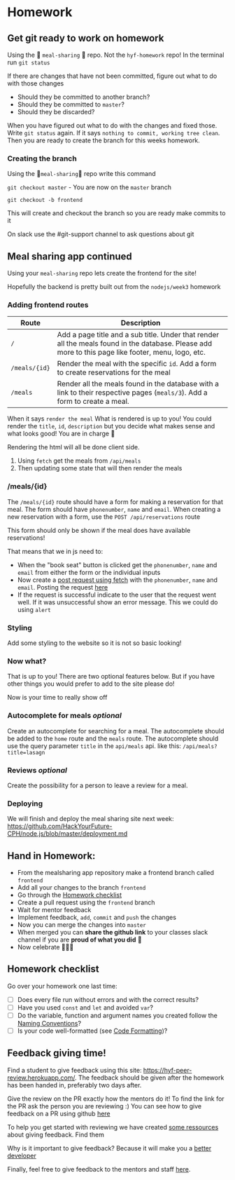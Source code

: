 # Homework

## Get git ready to work on homework

Using the 🚨 `meal-sharing` 🚨 repo. Not the `hyf-homework` repo! In the terminal run `git status`

If there are changes that have not been committed, figure out what to do with those changes

- Should they be committed to another branch?
- Should they be committed to `master`?
- Should they be discarded?

When you have figured out what to do with the changes and fixed those. Write `git status` again. If it says `nothing to commit, working tree clean`. Then you are ready to create the branch for this weeks homework.

### Creating the branch

Using the 🚨`meal-sharing`🚨 repo write this command

`git checkout master` - You are now on the `master` branch

`git checkout -b frontend`

This will create and checkout the branch so you are ready make commits to it

On slack use the #git-support channel to ask questions about git

## Meal sharing app continued

Using your `meal-sharing` repo lets create the frontend for the site!

Hopefully the backend is pretty built out from the `nodejs/week3` homework

### Adding frontend routes

| Route         | Description                                                                                                                                         |
| ------------- | --------------------------------------------------------------------------------------------------------------------------------------------------- |
| `/`           | Add a page title and a sub title. Under that render all the meals found in the database. Please add more to this page like footer, menu, logo, etc. |
| `/meals/{id}` | Render the meal with the specific `id`. Add a form to create reservations for the meal                                                              |
| `/meals`      | Render all the meals found in the database with a link to their respective pages (`meals/3`). Add a form to create a meal.                          |

When it says `render the meal` What is rendered is up to you! You could render the `title`, `id`, `description` but you decide what makes sense and what looks good! You are in charge 💪

Rendering the html will all be done client side. 

1. Using `fetch` get the meals from `/api/meals`
2. Then updating some state that will then render the meals

### /meals/{id}

The `/meals/{id}` route should have a form for making a reservation for that meal. The form should have `phonenumber`, `name` and `email`. When creating a new reservation with a form, use the `POST /api/reservations` route

This form should only be shown if the meal does have available reservations!

That means that we in js need to:

- When the "book seat" button is clicked get the `phonenumber`, `name` and `email` from either the form or the individual inputs
- Now create a [post request using fetch](https://developer.mozilla.org/en-US/docs/Web/API/Fetch_API/Using_Fetch#Supplying_request_options) with the `phonenumber`, `name` and `email`. Posting the request [here](../week3/homework.md#meal)
- If the request is successful indicate to the user that the request went well. If it was unsuccessful show an error message. This we could do using `alert`

### Styling

Add some styling to the website so it is not so basic looking!

### Now what?

That is up to you! There are two optional features below. But if you have other things you would prefer to add to the site please do! 

Now is your time to really show off 

### Autocomplete for meals _optional_

Create an autocomplete for searching for a meal. The autocomplete should be added to the `home` route and the `meals` route. The autocomplete should use the query parameter `title` in the `api/meals` api. like this: `/api/meals?title=lasagn`

### Reviews _optional_

Create the possibility for a person to leave a review for a meal.

### Deploying

We will finish and deploy the meal sharing site next week: https://github.com/HackYourFuture-CPH/node.js/blob/master/deployment.md

## Hand in Homework:

- From the mealsharing app repository make a frontend branch called `frontend`
- Add all your changes to the branch `frontend`
- Go through the [Homework checklist](#homework-checklist)
- Create a pull request using the `frontend` branch
- Wait for mentor feedback
- Implement feedback, `add`, `commit` and `push` the changes
- Now you can merge the changes into `master`
- When merged you can **share the github link** to your classes slack channel if you are **proud of what you did** 💪
- Now celebrate 🎉🎉🎉

## Homework checklist

Go over your homework one last time:

- [ ] Does every file run without errors and with the correct results?
- [ ] Have you used `const` and `let` and avoided `var`?
- [ ] Do the variable, function and argument names you created follow the [Naming Conventions](https://github.com/HackYourFuture/fundamentals/blob/master/fundamentals/naming_conventions.md)?
- [ ] Is your code well-formatted (see [Code Formatting](https://github.com/HackYourFuture/fundamentals/blob/master/fundamentals/naming_conventions.md))?

## Feedback giving time!

Find a student to give feedback using this site: https://hyf-peer-review.herokuapp.com/. The feedback should be given after the homework has been handed in, preferably two days after.

Give the review on the PR exactly how the mentors do it! To find the link for the PR ask the person you are reviewing :) You can see how to give feedback on a PR using github [here](https://docs.github.com/en/github/collaborating-with-issues-and-pull-requests/commenting-on-a-pull-request)

To help you get started with reviewing we have created [some ressources](https://github.com/HackYourFuture-CPH/curriculum/tree/master/review) about giving feedback. Find them

Why is it important to give feedback? Because it will make you a [better](https://www.brightspot.com/blog/developer-life-5-reasons-why-the-code-review-process-is-critical-for-developers) [developer](https://www.sitepoint.com/the-importance-of-code-reviews/)

Finally, feel free to give feedback to the mentors and staff [here](https://forms.gle/t3FgysinXddDRJdM8).
